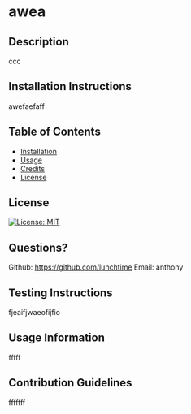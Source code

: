 # awea

## Description
ccc

## Installation Instructions
awefaefaff

## Table of Contents
- [Installation](#installation)
- [Usage](#usage)
- [Credits](#credits)
- [License](#license)

## License
[![License: MIT](https://img.shields.io/badge/License-MIT-yellow.svg)](https://opensource.org/licenses/MIT)

## Questions?
Github: https://github.com/lunchtime
Email: anthony

## Testing Instructions
fjeaifjwaeofijfio

## Usage Information
fffff

## Contribution Guidelines
fffffff


